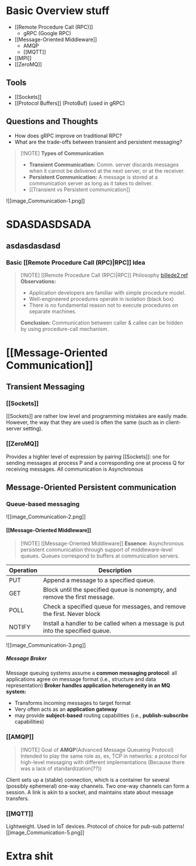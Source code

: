 # Basic Overview stuff
- [[Remote Procedure Call (RPC)]]
	- gRPC (Google RPC)
- [[Message-Oriented Middleware]]
    - AMQP
    - [[MQTT]]
- [[MPI]]
- [[ZeroMQ]]
## Tools
- [[Sockets]]
- [[Protocol Buffers]] (ProtoBuf) (used in gRPC)
## Questions and Thoughts
- How does gRPC improve on traditional RPC?
- What are the trade-offs between transient and persistent messaging?

> [!NOTE] **Types of Communication**
> - **Transient Communication:** Comm. server discards messages when it cannot be delivered at the next server, or at the receiver.
> - **Persistent Communication:** A message is stored at a communication server as long as it takes to deliver.
> - [[Transient vs Persistent communication]]

![[image_Communication-1.png]]


# SDASDASDSADA
## asdasdasdasd
### Basic [[Remote Procedure Call (RPC)|RPC]] Idea
> [!NOTE]  [[Remote Procedure Call (RPC)|RPC]] Philosophy [billede2 ref](https://docs-multiplayer.unity3d.com/netcode/current/advanced-topics/messaging-system/)
> **Observations:**
> - Application developers are familiar with simple procedure model.
> - Well-engineered procedures operate in isolation (black box)
> - There is no fundamental reason not to execute procedures on separate machines.
> 
> **Conclusion:** Communication between caller & callee can be hidden by using procedure-call mechanism.


# [[Message-Oriented Communication]]
## Transient Messaging
### [[Sockets]]
[[Sockets]] are rather low level and programming mistakes are easily made. However, the way that they are used is often the same (such as in client-server setting).
### [[ZeroMQ]]
Provides a highler level of expression by pairing [[Sockets]]: one for sending messages at process P and a corresponding one at process Q for receiving messages. All communication is Asynchronous

## Message-Oriented Persistent communication
### Queue-based messaging
![[image_Communication-2.png]]

#### [[Message-Oriented Middleware]]

> [!NOTE] [[Message-Oriented Middleware]]
> **Essence:** Asynchronous persistent communication through support of middleware-level queues. Queues correspond to buffers at communication servers.

| Operation | Description                                                                    |
| --------- | ------------------------------------------------------------------------------ |
| PUT       | Append a message to a specified queue.                                         |
| GET       | Block until the specified queue is nonempty, and remove the first message.     |
| POLL      | Check a specified queue for messages, and remove the first. Never block        |
| NOTIFY    | Install a handler to be called when a message is put into the specified queue. |
![[image_Communication-3.png]]

##### Message Broker
Message queuing systems assume a **common messaging protocol**: all applications agree on message format (i.e., structure and data representation)
**Broker handles application heterogeneity in an MQ system:**
- Transforms incoming messages to target format
- Very often acts as an **application gateway**
- may provide **subject-based** routing capabilities (i.e., **publish-subscribe** capabilities)
### [[AMQP]]
> [!NOTE] Goal of **AMQP**(Advanced Message Queueing Protocol)
> Intended to play the same role as, ex, TCP in networks: a protocol for high-level messaging with different implementations (Because there was a lack of standardization(??))

Client sets up a (stable) connection, which is a container for several (possibly ephemeral) one-way channels. Two one-way channels can form a session. A link is akin to a socket, and maintains state about message transfers.

### [[MQTT]]
Lightweight. Used in IoT devices. Protocol of choice for pub-sub patterns![[image_Communication-5.png]]

# Extra shit
